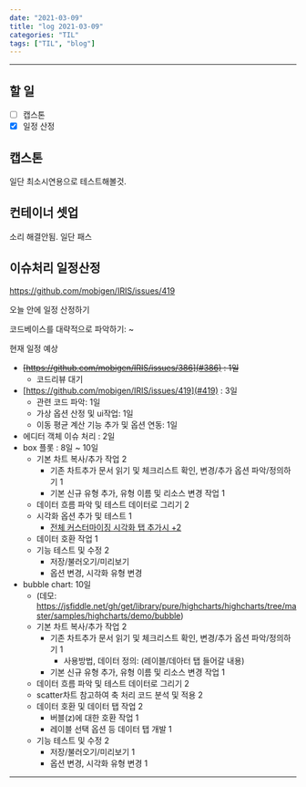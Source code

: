 ```yaml
---
date: "2021-03-09"
title: "log 2021-03-09"
categories: "TIL"
tags: ["TIL", "blog"]
---
```


----------

## 할 일

- [ ] 캡스톤
- [x] 일정 산정

## 캡스톤

일단 최소시연용으로 테스트해볼것.

## 컨테이너 셋업

소리 해결안됨. 일단 패스

## 이슈처리 일정산정

<https://github.com/mobigen/IRIS/issues/419>

오늘 안에 일정 산정하기

코드베이스를 대략적으로 파악하기: \~

현재 일정 예상

- ~~[https://github.com/mobigen/IRIS/issues/386](#386) : 1일~~
  - 코드리뷰 대기
- [https://github.com/mobigen/IRIS/issues/419](#419) : 3일
  - 관련 코드 파악: 1일
  - 가상 옵션 산정 및 ui작업: 1일
  - 이동 평균 계산 기능 추가 및 옵션 연동: 1일
- 에디터 객체 이슈 처리 : 2일
- box 플롯 : 8일 \~ 10일
  - 기본 차트 복사/추가 작업 2
    - 기존 차트추가 문서 읽기 및 체크리스트 확인, 변경/추가 옵션 파악/정의하기 1
    - 기본 신규 유형 추가, 유형 이름 및 리소스 변경 작업 1
  - 데이터 흐름 파악 및 테스트 데이터로 그리기 2
  - 시각화 옵션 추가 및 테스트 1
    - [전체 커스터마이징 시각화 탭 추가시 +2](https://jsfiddle.net/gh/get/library/pure/highcharts/highcharts/tree/master/samples/highcharts/plotoptions/box-plot-styling/)
  - 데이터 호환 작업 1
  - 기능 테스트 및 수정 2
    - 저장/불러오기/미리보기
    - 옵션 변경, 시각화 유형 변경
- bubble chart: 10일
  - (데모: <https://jsfiddle.net/gh/get/library/pure/highcharts/highcharts/tree/master/samples/highcharts/demo/bubble>)
  - 기본 차트 복사/추가 작업 2
    - 기존 차트추가 문서 읽기 및 체크리스트 확인, 변경/추가 옵션 파악/정의하기 1
      - 사용방법, 데이터 정의: (레이블/데아터 탭 들어갈 내용)
    - 기본 신규 유형 추가, 유형 이름 및 리소스 변경 작업 1
  - 데이터 흐름 파악 및 테스트 데이터로 그리기 2
  - scatter차트 참고하여 축 처리 코드 분석 및 적용 2
  - 데이터 호환 및 데이터 탭 작업 2
    - 버블(z)에 대한 호환 작업 1
    - 레이블 선택 옵션 등 데이터 탭 개발 1
  - 기능 테스트 및 수정 2
    - 저장/불러오기/미리보기 1
    - 옵션 변경, 시각화 유형 변경 1

----------
